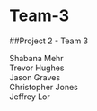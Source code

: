 # Team-3
##Project 2 - Team 3

Shabana Mehr\
Trevor Hughes\
Jason Graves\
Christopher Jones\
Jeffrey Lor

